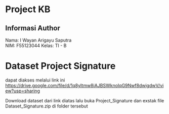 # Project KB

## Informasi Author
Nama: I Wayan Arigayu Saputra  
NIM: F55123044
Kelas: TI - B

# Dataset Project Signature 
dapat diakses melalui link ini
https://drive.google.com/file/d/1q8yItmw8iAJBSWknoIqG9Nwf8dwjgdwV/view?usp=sharing

Download dataset dari link diatas lalu buka Project_Signature dan exstak file Dataset_Signature.zip di folder tersebut
